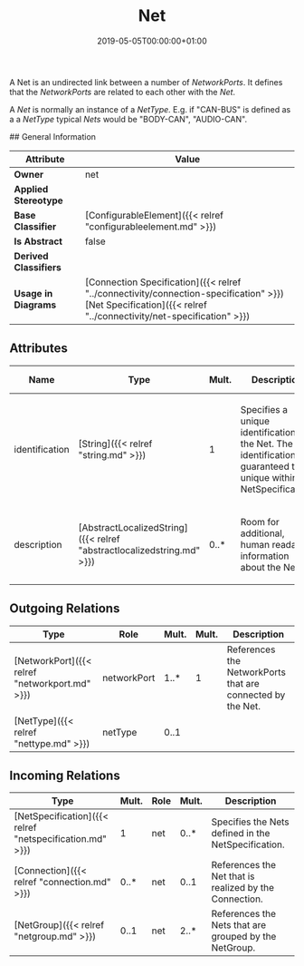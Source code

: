 ﻿---
title: Net
toc: false
type: specs
date: "2019-05-05T00:00:00+01:00"
draft: false
menu_name: vec120

# Prev/next pager order (if `docs_section_pager` enabled in `params.toml`)
weight: 
---
<html>   <head>     </head>   <body>     <p> A Net is an undirected link between a number of <i>NetworkPorts</i>.&#160;It defines that the <i>NetworkPorts</i> are related to each other with the <i>Net</i>.      </p>      <p> A <i>Net</i> is normally an instance of a <i>NetType.</i>&#160;E.g. if &quot;CAN-BUS&quot; is defined as a a <i>NetType</i> typical <i>Nets</i> would be &quot;BODY-CAN&quot;, &quot;AUDIO-CAN&quot;.      </p>    </body> </html> 
## General Information

| Attribute               | Value |
|-------------------------|-------|
| **Owner**               | net |
| **Applied Stereotype**  |   |
| **Base Classifier**     | [ConfigurableElement]({{< relref "configurableelement.md" >}})<br/>  |
| **Is Abstract**         | false |
| **Derived Classifiers** |   |
| **Usage in Diagrams**   | [Connection Specification]({{< relref "../connectivity/connection-specification" >}})<br/> [Net Specification]({{< relref "../connectivity/net-specification" >}})<br/>  |

## Attributes
|  Name  |  Type  |  Mult.  |  Description  |  Owning Classifier  |
|--------|--------|---------|---------------|--------------|
|identification | [String]({{< relref "string.md" >}}) | 1 | <html>   <head>     </head>   <body>     <p> Specifies a unique identification of the Net. The identification is guaranteed to be unique within the NetSpecification.      </p>    </body> </html>  | [Net]({{< relref "net.md" >}}) |
|description | [AbstractLocalizedString]({{< relref "abstractlocalizedstring.md" >}}) | 0..* | <html><body><p>Room for additional, human readable information about the Net. </p></body></html> | [Net]({{< relref "net.md" >}}) |

## Outgoing Relations
|    Type  |   Role   |   Mult.   |   Mult.   |   Description   |
|----------|----------|-----------|-----------|-----------------|
| [NetworkPort]({{< relref "networkport.md" >}}) | networkPort | 1..* | 1 | References the NetworkPorts that are connected by the Net.   |
| [NetType]({{< relref "nettype.md" >}}) | netType | 0..1 |  |  |
##  Incoming Relations
|    Type  |   Mult.  |   Role    |   Mult.   |   Description  |
|----------|----------|-----------|-----------|----------------|
| [NetSpecification]({{< relref "netspecification.md" >}}) | 1 | net | 0..* | Specifies the Nets defined in the NetSpecification.  |
| [Connection]({{< relref "connection.md" >}}) | 0..* | net | 0..1 | References the Net that is realized by the Connection.  |
| [NetGroup]({{< relref "netgroup.md" >}}) | 0..1 | net | 2..* | References the Nets that are grouped by the NetGroup.   |
